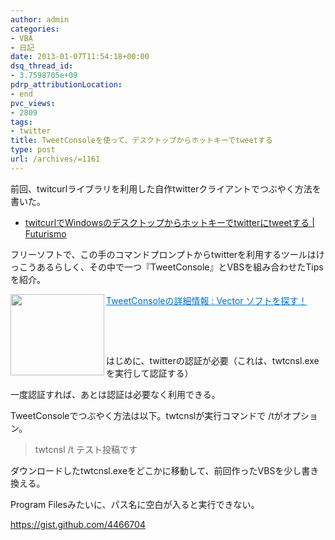 ```yaml
---
author: admin
categories:
- VBA
- 日記
date: 2013-01-07T11:54:18+00:00
dsq_thread_id:
- 3.7598705e+09
pdrp_attributionLocation:
- end
pvc_views:
- 2809
tags:
- twitter
title: TweetConsoleを使って、デスクトップからホットキーでtweetする
type: post
url: /archives/=1161
---
```


前回、twitcurlライブラリを利用した自作twitterクライアントでつぶやく方法を書いた。

  * [twitcurlでWindowsのデスクトップからホットキーでtwitterにtweetする | Futurismo][1]

フリーソフトで、この手のコマンドプロンプトからtwitterを利用するツールはけっこうあるらしく、その中で一つ『TweetConsole』とVBSを組み合わせたTipsを紹介。

<a href="https://www.vector.co.jp/soft/win95/net/se483315.html" target="_blank"><img class="alignleft" alt="" src="https://capture.heartrails.com/150x130/shadow?https://www.vector.co.jp/soft/win95/net/se483315.html" width="150" height="130" align="left" border="0" /></a> <a style="color: #0070c5" href="https://www.vector.co.jp/soft/win95/net/se483315.html" target="_blank">TweetConsoleの詳細情報 : Vector ソフトを探す！</a> <img alt="" src="https://b.hatena.ne.jp/entry/image/https://www.vector.co.jp/soft/win95/net/se483315.html" border="0" />

&nbsp;

&nbsp;

はじめに、twitterの認証が必要（これは、twtcnsl.exeを実行して認証する）
  
一度認証すれば、あとは認証は必要なく利用できる。

TweetConsoleでつぶやく方法は以下。twtcnslが実行コマンドで /tがオプション。

> twtcnsl /t テスト投稿です

ダウンロードしたtwtcnsl.exeをどこかに移動して、前回作ったVBSを少し書き換える。
  
Program Filesみたいに、パス名に空白が入ると実行できない。

https://gist.github.com/4466704

 [1]: https://futurismo.biz/archives/1150